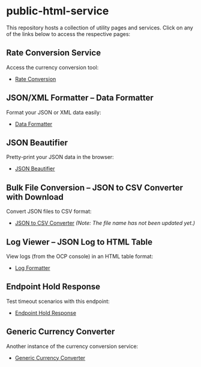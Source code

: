 # public-html-service

This repository hosts a collection of utility pages and services. Click on any of the links below to access the respective pages:

## Rate Conversion Service
Access the currency conversion tool:
- [Rate Conversion](https://megabosssa.github.io/public-html-service/rate-conversion.html)

## JSON/XML Formatter – Data Formatter
Format your JSON or XML data easily:
- [Data Formatter](https://megabosssa.github.io/public-html-service/data%20formatter%20v2.html)

## JSON Beautifier
Pretty-print your JSON data in the browser:
- [JSON Beautifier](https://megabosssa.github.io/public-html-service/json-beautify.html)

## Bulk File Conversion – JSON to CSV Converter with Download
Convert JSON files to CSV format:
- [JSON to CSV Converter](https://megabosssa.github.io/public-html-service/generateReportCSV.html)
*(Note: The file name has not been updated yet.)*

## Log Viewer – JSON Log to HTML Table
View logs (from the OCP console) in an HTML table format:
- [Log Formatter](https://megabosssa.github.io/public-html-service/log-formatter-v2.html)

## Endpoint Hold Response
Test timeout scenarios with this endpoint:
- [Endpoint Hold Response](https://api-factory-dev.apps.ocp-test.krungsri.net/mock/v1/sleep?time=30000)

## Generic Currency Converter
Another instance of the currency conversion service:
- [Generic Currency Converter](https://megabosssa.github.io/public-html-service/rate-conversion.html)
